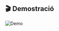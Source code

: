 ## 🎬 Demostració
![Demo](https://i.pinimg.com/originals/df/6f/ab/df6fabcd43d699238b0a60e085d38fab.gif)


